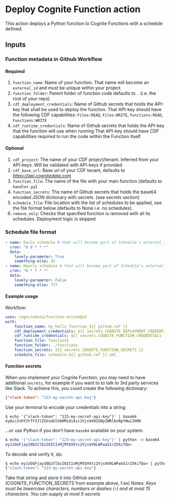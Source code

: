# Deploy Cognite Function action
This action deploys a Python function to Cognite Functions with a schedule defined.

## Inputs
### Function metadata in Github Workflow
#### Required
1. `function_name`: Name of your function. That name will become an `external_id` and *must* be unique within your project
2. `function_folder`: Parent folder of function code defaults to `.` (i.e. the root of your repo)
3. `cdf_deployment_credentials`: Name of Github secrets that holds the API-key that shall be used to deploy the function. 
That API-key should have the following CDF capabilities: `Files:READ`, `Files:WRITE`, `Functions:READ`, `Functions:WRITE`
4. `cdf_runtime_credentials`: Name of Github secrets that holds the API-key that the function will use when running
That API-key should have CDF capabilities required to run the code within the Function itself
 
#### Optional
1. `cdf_project`: The name of your CDF project/tenant. Inferred from your API-keys. Will be validated with API-keys if provided
2. `cdf_base_url`: Base url of your CDF tenant, defaults to _https://api.cognitedata.com_
3. `function_file`: The name of the file with your main function (defaults to `handler.py`)
4. `function_secrets`: The name of Github secrets that holds the base64 encoded JSON dictionary with secrets. (see secrets section)
5. `schedule_file`: File location with the list of schedules to be applied, see the file format below (defaults to None i.e. no schedules).
6. `remove_only`: Checks that specified function is removed with all its schedules. Deployment logic is skipped

### Schedule file format
```yaml
- name: Daily schedule # that will become part of Schedule's external_id. Has to be unique within the file
  cron: "0 0 * * *"
  data:
    lovely-parameter: True
    something-else: 42
- name: Hourly schedule # that will become part of Schedule's external_id. Has to be unique within the file
  cron: "0 * * * *"
  data:
    lovely-parameter: False
    something-else: 777
```

#### Example usage
Workflow:
```yaml
uses: cognitedata/function-action@v2
with:
    function_name: my_hello_function_${{ github.ref }}
    cdf_deployment_credentials: ${{ secrets.COGNITE_DEPLOYMENT_CREDENTIALS }}
    cdf_runtime_credentials: ${{ secrets.COGNITE_FUNCTION_CREDENTIALS }}
    function_file: function1
    function_folder: ./functions
    function_secrets: ${{ secrets.COGNITE_FUNCTION_SECRETS }}
    schedule_file: schedule-${{ github.ref }}.yml
```


#### Function secrets

When you implement your Cognite Function, you may need to have additional `secrets`, for example if you want to to talk to 3rd party services like Slack.
To achieve this, you could create the following dictionary:
```json
{"slack-token": "123-my-secret-api-key"}
``` 
Use your terminal to encode your credentials into a string:
```shell script
$ echo '{"slack-token": "123-my-secret-api-key"}' | base64 
eyAic2xhY2tfY3JlZGVudGlhbHMiOiAic2VjcmV0IGNyZWRlbnRpYWwiIH0K
```
...or use Python if you don't have `base64` available on your system:
```sh
$ echo '{"slack-token": "123-my-secret-api-key"}' | python -m base64
eyJzbGFjay10b2tlbiI6ICIxMjMtbXktc2VjcmV0LWFwaS1rZXkifQo=
```
To decode and verify it, do:
```sh
$ echo eyJzbGFjay10b2tlbiI6ICIxMjMtbXktc2VjcmV0LWFwaS1rZXkifQo= | python -m base64 -d
{"slack-token": "123-my-secret-api-key"}
```
Take that string and store it into GitHub secret (COGNITE_FUNCTION_SECRETS from example above, f.ex) 
Notes: _Keys must be lowercase characters, numbers or dashes (-) and at most 15 characters. You can supply at most 5 secrets_
